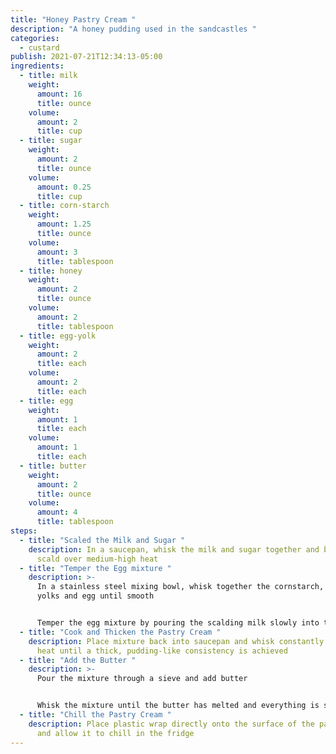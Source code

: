 ```yaml
---
title: "Honey Pastry Cream "
description: "A honey pudding used in the sandcastles "
categories:
  - custard
publish: 2021-07-21T12:34:13-05:00
ingredients:
  - title: milk
    weight:
      amount: 16
      title: ounce
    volume:
      amount: 2
      title: cup
  - title: sugar
    weight:
      amount: 2
      title: ounce
    volume:
      amount: 0.25
      title: cup
  - title: corn-starch
    weight:
      amount: 1.25
      title: ounce
    volume:
      amount: 3
      title: tablespoon
  - title: honey
    weight:
      amount: 2
      title: ounce
    volume:
      amount: 2
      title: tablespoon
  - title: egg-yolk
    weight:
      amount: 2
      title: each
    volume:
      amount: 2
      title: each
  - title: egg
    weight:
      amount: 1
      title: each
    volume:
      amount: 1
      title: each
  - title: butter
    weight:
      amount: 2
      title: ounce
    volume:
      amount: 4
      title: tablespoon
steps:
  - title: "Scaled the Milk and Sugar "
    description: In a saucepan, whisk the milk and sugar together and bring to a
      scald over medium-high heat
  - title: "Temper the Egg mixture "
    description: >-
      In a stainless steel mixing bowl, whisk together the cornstarch, honey,
      yolks and egg until smooth


      Temper the egg mixture by pouring the scalding milk slowly into the egg mixture while whisking vigorously
  - title: "Cook and Thicken the Pastry Cream "
    description: Place mixture back into saucepan and whisk constantly over medium
      heat until a thick, pudding-like consistency is achieved
  - title: "Add the Butter "
    description: >-
      Pour the mixture through a sieve and add butter 


      Whisk the mixture until the butter has melted and everything is smooth and well combined
  - title: "Chill the Pastry Cream "
    description: Place plastic wrap directly onto the surface of the pastry cream
      and allow it to chill in the fridge
---
```

